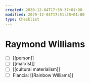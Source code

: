 ```yaml
---
created: 2020-12-04T17:50:37+01:00
modified: 2020-12-04T17:51:28+01:00
type: Checklist
---
```


# Raymond Williams

- [ ] [[person]]
- [ ] [[marxist]]
- [ ] [[cultural materialism]]
- [ ] Flancia: [[Rainbow Williams]]